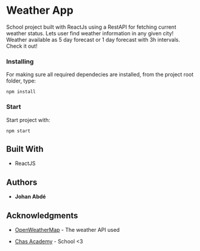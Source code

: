 # Weather App


School project built with ReactJs using a RestAPI for fetching current weather status.
Lets user find weather information in any given city!
Weather available as 5 day forecast or 1 day forecast with 3h intervals.
Check it out!


### Installing

For making sure all required dependecies are installed,
from the project root folder, type:

```
npm install
```


### Start

Start project with:

```
npm start
```

## Built With

* ReactJS


## Authors

* **Johan Abdé**



## Acknowledgments

* [OpenWeatherMap](https://openweathermap.org/) - The weather API used

* [Chas Academy](https://chasacademy.se/) - School <3



